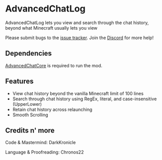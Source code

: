 # AdvancedChatLog

AdvancedChatLog lets you view and search through the chat history, beyond what Minecraft usually lets you view

Please submit bugs to the [issue tracker](https://github.com/DarkKronicle/AdvancedChatLog/issues). Join the [Discord](https://discord.gg/WnaE3uZxDA) for more help!

## Dependencies

[AdvancedChatCore](https://github.com/DarkKronicle/AdvancedChatCore) is required to run the mod.

## Features

- View chat history beyond the vanilla Minecraft limit of 100 lines
- Search through chat history using RegEx, literal, and case-insensitive (UpperLower)
- Retain chat history across relaunching
- Smooth Scrolling

## Credits n' more

Code & Mastermind: DarkKronicle

Language & Proofreading: Chronos22